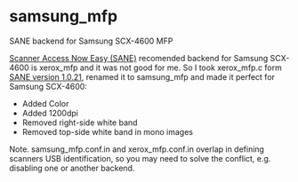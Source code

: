 # samsung_mfp
SANE backend for Samsung SCX-4600 MFP

[Scanner Access Now Easy (SANE)](http://www.sane-project.org/) recomended backend for Samsung SCX-4600
is xerox_mfp and it was not good for me. So I took xerox_mfp.c form
[SANE version 1.0.21](https://gitlab.com/sane-project/backends/tags/RELEASE_1_0_21),
renamed it to samsung_mfp and made it perfect for Samsung SCX-4600:

* Added Color
* Added 1200dpi
* Removed right-side white band
* Removed top-side white band in mono images

Note. samsung_mfp.conf.in and xerox_mfp.conf.in overlap in defining scanners USB identification,
so you may need to solve the conflict, e.g. disabling one or another backend.

